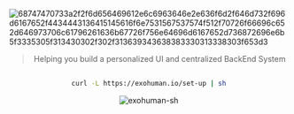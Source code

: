 
![68747470733a2f2f6d656469612e6c6963646e2e636f6d2f646d732f696d6167652f4434443136415145616f6e7531567537574f512f70726f66696c652d646973706c61796261636b67726f756e64696d6167652d736872696e6b5f3335305f313430302f302f313639343638383330313338303f653d3](https://github.com/exohuman-io/.github/assets/16281075/dd73eb20-fe28-4e9f-b5e9-4c5b6223cd8d)


<!-- <h3 align="center">Purpose | Framework | Tools</h3>  -->

<div align="center">
    <blockquote>
        Helping you build a personalized UI and centralized BackEnd System
    </blockquote>
</div>


##

<div align="center">
  
```bash
curl -L https://exohuman.io/set-up | sh
```
![exohuman-sh](https://github.com/rgsaura/rgsaura/assets/16281075/28872a56-9ac0-48f8-ba16-700559facb0d)

</div>

##

